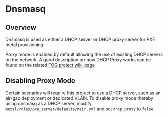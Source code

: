 # Dnsmasq

## Overview
Dnsmasq is used as either a DHCP server or DHCP proxy server for PXE metal provisioning. 

Proxy mode is enabled by default allowing the use of existing DHCP servers on the network. A good description on how DHCP Proxy works can be found on the related [FOG project wiki page](https://wiki.fogproject.org/wiki/index.php?title=ProxyDHCP_with_dnsmasq)

## Disabling Proxy Mode

Certain scenarios will require this project to use a DHCP server, such as an air-gap deployment or dedicated VLAN. To disable proxy mode thereby using dnsmasq as a DHCP server, modify `metal/roles/pxe_server/defaults/main.yml` and set `dhcp_proxy` to `false`
